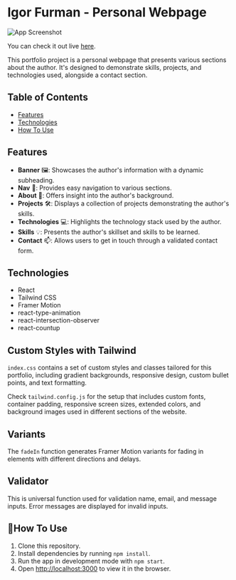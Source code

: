 # Igor Furman - Personal Webpage

![App Screenshot]()

You can check it out live [here]().

This portfolio project is a personal webpage that presents various sections about the author. It's designed to demonstrate skills, projects, and technologies used, alongside a contact section.

## Table of Contents
- [Features](#features)
- [Technologies](#technologies)
- [How To Use](#how-to-use)

## Features <a name="features"></a>

- **Banner** 🖼️: Showcases the author's information with a dynamic subheading.
- **Nav** 🧭: Provides easy navigation to various sections.
- **About** 👤: Offers insight into the author's background.
- **Projects** 🛠️: Displays a collection of projects demonstrating the author's skills.
- **Technologies** 💻: Highlights the technology stack used by the author.
- **Skills** 💡: Presents the author's skillset and skills to be learned.
- **Contact** 📫: Allows users to get in touch through a validated contact form.

## Technologies <a name="technologies"></a>

- React
- Tailwind CSS
- Framer Motion
- react-type-animation
- react-intersection-observer
- react-countup


## Custom Styles with Tailwind

`index.css` contains a set of custom styles and classes tailored for this portfolio, including gradient backgrounds, responsive design, custom bullet points, and text formatting.

Check `tailwind.config.js` for the setup that includes custom fonts, container padding, responsive screen sizes, extended colors, and background images used in different sections of the website.

## Variants 

The `fadeIn` function generates Framer Motion variants for fading in elements with different directions and delays.

## Validator

This is universal function used for validation name, email, and message inputs. Error messages are displayed for invalid inputs.



## 🚀How To Use <a name="how-to-use"></a>

1. Clone this repository.
2. Install dependencies by running `npm install`.
3. Run the app in development mode with `npm start`.
4. Open [http://localhost:3000](http://localhost:3000) to view it in the browser.


